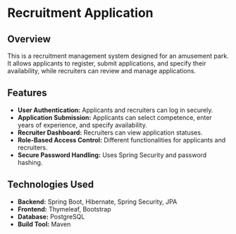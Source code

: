 # Recruitment Application

## Overview
This is a recruitment management system designed for an amusement park. It allows applicants to register, submit applications, and specify their availability, while recruiters can review and manage applications.

## Features
- **User Authentication:** Applicants and recruiters can log in securely.
- **Application Submission:** Applicants can select competence, enter years of experience, and specify availability.
- **Recruiter Dashboard:** Recruiters can view application statuses.
- **Role-Based Access Control:** Different functionalities for applicants and recruiters.
- **Secure Password Handling:** Uses Spring Security and password hashing.

## Technologies Used
- **Backend:** Spring Boot, Hibernate, Spring Security, JPA
- **Frontend:** Thymeleaf, Bootstrap
- **Database:** PostgreSQL
- **Build Tool:** Maven

